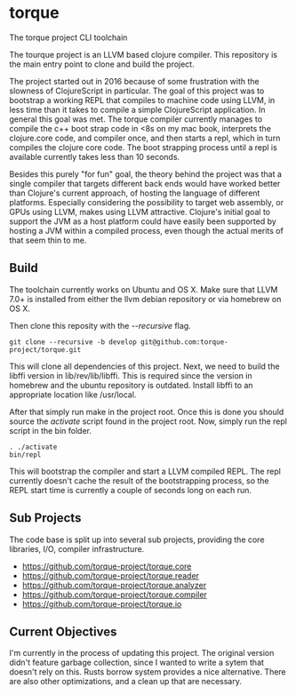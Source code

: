 # torque

The torque project CLI toolchain

The tourque project is an LLVM based clojure compiler. This repository is the
main entry point to clone and build the project.

The project started out in 2016 because of some frustration with the slowness
of ClojureScript in particular. The goal of this project was to bootstrap a working 
REPL that compiles to machine code using LLVM, in less time than it takes to
compile a simple ClojureScript application. In general this goal was met. The torque
compiler currently manages to compile the c++ boot strap code in <8s on my mac book,
interprets the clojure.core code, and compiler once, and then starts a repl, which
in turn compiles the clojure core code. The boot strapping process until a repl
is available currently takes less than 10 seconds.

Besides this purely "for fun" goal, the theory behind the project was that a single 
compiler that targets different back ends would have worked better than Clojure's
current approach, of hosting the language of different platforms. Especially 
considering the possibility to target web assembly, or GPUs using LLVM, makes using
LLVM attractive. Clojure's initial goal to support the JVM as a host platform could
have easily been supported by hosting a JVM within a compiled process, even though the 
actual merits of that seem thin to me.

## Build

The toolchain currently works on Ubuntu and OS X. Make sure that LLVM 7.0+ is
installed from either the llvm debian repository or via homebrew on OS X.

Then clone this reposity with the *--recursive* flag. 

    git clone --recursive -b develop git@github.com:torque-project/torque.git
    
This will clone all dependencies of this project. Next, we need to build the
libffi version in lib/rev/lib/libffi. This is required since the version in
homebrew and the ubuntu repository is outdated. Install libffi to an appropriate
location like /usr/local.

After that simply run make in the project root. Once this is done you should
source the *activate* script found in the project root. Now, simply run the
repl script in the bin folder.

    . ./activate
    bin/repl
    
This will bootstrap the compiler and start a LLVM compiled REPL. The repl currently
doesn't cache the result of the bootstrapping process, so the REPL start time is 
currently a couple of seconds long on each run.

## Sub Projects

The code base is split up into several sub projects, providing the core libraries, I/O,
compiler infrastructure.

* https://github.com/torque-project/torque.core
* https://github.com/torque-project/torque.reader
* https://github.com/torque-project/torque.analyzer
* https://github.com/torque-project/torque.compiler
* https://github.com/torque-project/torque.io

## Current Objectives

I'm currently in the process of updating this project. The original version didn't feature
garbage collection, since I wanted to write a sytem that doesn't rely on this. Rusts borrow 
system provides a nice alternative. There are also other optimizations, and a clean up that
are necessary.
